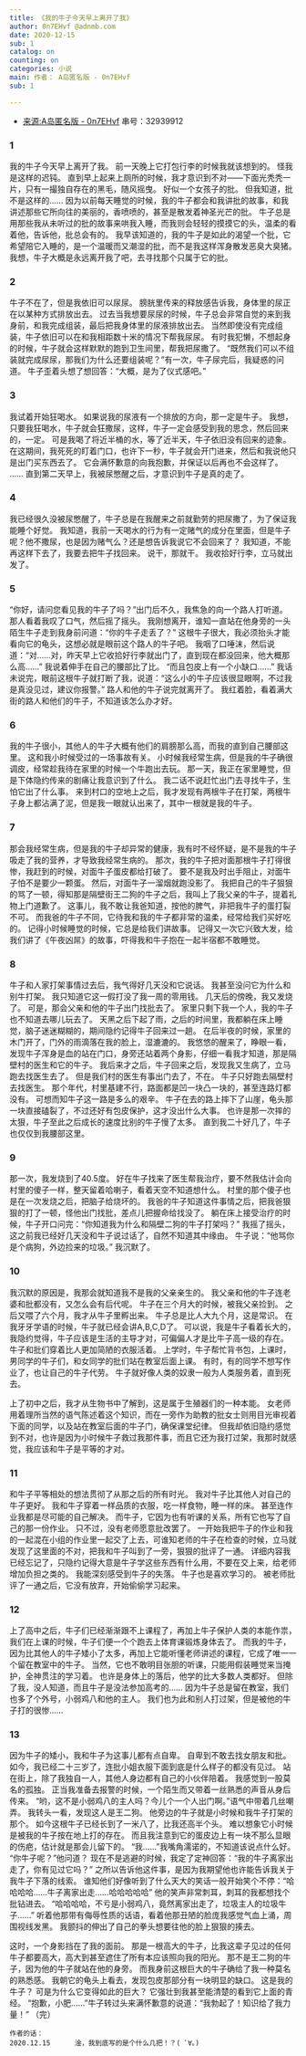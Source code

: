 ```yaml
---
title: 《我的牛子今天早上离开了我》
author: 0n7EHvf @adnmb.com
date: 2020-12-15
sub: 1
catalog: on
counting: on 
categories: 小说
main: 作者： A岛匿名版 - 0n7EHvf
sub: 1

---
```

* [来源:A岛匿名版 - 0n7EHvf](https://adnmb3.com/t/32939912) 串号：32939912

### 1
我的牛子今天早上离开了我。
前一天晚上它打包行李的时候我就该想到的。
怪我是这样的迟钝。
直到早上起来上厕所的时候，我才意识到不对——下面光秃秃一片，只有一撮独自存在的黑毛，随风摇曳。
好似一个女孩子的批。
但我知道，批不是这样的……
因为以前每天睡觉的时候，我的牛子都会和我讲批的故事，和我讲述那些它所向往的美丽的，香喷喷的，甚至是散发着神圣光芒的批。
牛子总是用那些我从未听过的批的故事来哄我入睡，而我则会轻轻的摸摸它的头，温柔的看着他，告诉他，批总会有的。
我早该知道的，我的牛子是如此的渴望一个批，它希望陪它入睡的，是一个温暖而又潮湿的批，而不是我这样浑身散发恶臭大臭猪。
我想，牛子大概是永远离开我了吧，去寻找那个只属于它的批。
### 2
牛子不在了，但是我依旧可以尿尿。
膀胱里传来的释放感告诉我，身体里的尿正在以某种方式排放出去。
过去当我想要尿尿的时候，牛子总会非常自觉的来到我身前，和我完成组装，最后把我身体里的尿液排放出去。
当然即使没有完成组装，牛子依旧可以在和我相距数十米的情况下帮我尿尿。
有时我犯懒，不想起身的时候，牛子就会这样默默的跑到卫生间里，帮我把尿撒了。
“既然我们可以不组装就完成尿尿，那我们为什么还要组装呢？”有一次，牛子尿完后，我疑惑的问道。
牛子歪着头想了想回答：“大概，是为了仪式感吧。”
### 3
我试着开始狂喝水。
如果说我的尿液有一个排放的方向，那一定是牛子。
我想，只要我狂喝水，牛子就会狂撒尿，这样，牛子一定会感受到我的思念，然后回来的，一定。
可是我喝了将近半桶的水，等了近半天，牛子依旧没有回来的迹象。
在这期间，我死死的盯着门口，也许下一秒，牛子就会开门进来，然后和我说他只是出门买东西去了。
它会满怀歉意的向我抱歉，并保证以后再也不会这样了。
……
直到第二天早上，我被尿憋醒之后，才意识到牛子是真的走了。
### 4
我已经很久没被尿憋醒了，牛子总是在我醒来之前就勤劳的把尿撒了，为了保证我能睡个好觉。
我知道，我前一天喝水的行为有一定赌气的成分在里面，但是牛子呢？他不撒尿，也是因为赌气么？还是想告诉我说它不会回来了？
我知道，不能再这样下去了，我要去把牛子找回来。
说干，那就干。
我收拾好行李，立马就出发了。
### 5
“你好，请问您看见我的牛子了吗？”出门后不久，我焦急的向一个路人打听道。
那人看着我叹了口气，然后摇了摇头。
我刚想离开，谁知一直站在他身旁的一头陌生牛子走到我身前问道：“你的牛子走丢了？”
这根牛子很大，我必须抬头才能看向它的龟头，这想必就是眼前这个路人的牛子吧。
我咽了口唾沫，然后说道：“对……对，昨天早上它收拾好行李就出门了，直到现在都没回来，他大概那么高……”
我说着伸手在自己的腰部比了比。
“而且包皮上有一个小缺口……”
我话未说完，眼前这根牛子就打断了我，说道：“这么小的牛子应该很显眼啊，不过我是真没见过，建议你报警。”
路人和他的牛子说完就离开了。
我红着脸，看着满大街的路人和他们的牛子，不知道该怎么办才好。
### 6
我的牛子很小，其他人的牛子大概有他们的肩膀那么高，而我的直到自己腰部这里。
这和我小时候受过的一场事故有关。
小时候我经常生病，但是我的牛子确很调皮，经常趁我待在家里的时候一个牛跑出去玩。
那一天，我正在家里睡觉，但是下体隐约传来的剧痛让我意识到了什么。
我二话不说赶忙出门去寻找牛子，生怕它出了什么事。
来到村口的空地上之后，我才发现有两根牛子在打架，两根牛子身上都沾满了泥，但是我一眼就认出来了，其中一根就是我的牛子。
### 7
那会我经常生病，但是我的牛子却异常的健康，我有时不经怀疑，是不是我的牛子吸走了我的营养，才导致我经常生病的。
那次，我的牛子把对面那根牛子打得很惨，我赶到的时候，对面牛子蛋皮都给打破了。
要不是我及时出手阻止，对面牛子怕不是要少一颗蛋。
然后，对面牛子一溜烟就跑没影了。
我把自己的牛子狠狠的骂了一顿，得知那是隔壁街王二狗的牛子之后，我叫上了我父亲的牛子，提着礼物上门道歉了。
这事儿，我不敢让我爸知道，按他的脾气，非把我牛子的蛋打裂不可。
而我爸的牛子不同，它待我和我的牛子都非常的温柔，经常给我们买好吃的。
记得小时候睡觉的时候，它总是给我们讲故事。
记得又一次它兴致大发，给我们讲了《午夜凶屌》的故事，吓得我和牛子抱在一起半宿都不敢睡觉。
### 8
牛子和人家打架事情过去后，我气得好几天没和它说话。
我甚至没问它为什么和别牛打架。
我只知道它这一假打没了我一周的零用钱。
几天后的傍晚，我又发烧了。
可是，那会父亲和他的牛子出门找批去了。
家里只剩下我一个人，我的牛子也不知道去哪儿玩去了。
天黑之后下起了雨，之后的时间里，我都躺在床上睡觉，脑子迷迷糊糊的，期间隐约记得牛子回来过一趟。
在后半夜的时候，家里的木门开了，门外的雨滴落在我的脸上，湿漉漉的。
我悠悠的醒来了，睁眼一看，发现牛子浑身是血的站在门口，身旁还站着两个身影，仔细一看我才知道，那是隔壁村的医生和它的牛子。
我后来才之后，牛子回来之后，发现我又生病了，立马跑去找医生去了。
但是我们村的医生有事出门去了，不在。
牛子只好跑去隔壁村去找医生。
那个年代，村里基建不行，路面都是凹一块凸一块的，甚至连路灯都没有。
可想而知牛子这一路是多么的艰辛。
牛子在去的路上摔下了山崖，龟头那一块直接磕裂了，不过还好有包皮保护，这才没出什么大事。
也许是那一次摔的太狠，牛子至此之后成长的速度比别的牛子慢了太多。
直到我二十好几了，牛子也仅仅到我腰部这里。
### 9
那一次，我发烧到了40.5度。
好在牛子找来了医生帮我治疗，要不然我估计会向村里的傻子一样，整天留着哈喇子，看着天空不知道想什么。
村里的那个傻子也是在一次发烧之后，把脑子给烧坏的。
我爸的牛子知道这件事情之后，把我爸狠狠的打了一顿，怪他出门找批，差点儿把握命给找没了。
躺在床上接受治疗的时候，牛子开口问完：“你知道我为什么和隔壁二狗的牛子打架吗？”
我摇了摇头，这之前我已经好几天没和牛子说过话了，自然不知道其中缘由。
牛子说：“他骂你是个病狗，外边捡来的垃圾。”
我沉默了。
### 10 
我沉默的原因是，我那会就知道我不是我的父亲亲生的。
我父亲和他的牛子连老婆和批都没有，又怎么会有后代呢。
牛子在三个月大的时候，被我父亲捡到。
之后又喂了六个月，我才从牛子里孵出来。
牛子总是比人大九个月，这是常识。
在我牙牙学语的时候，牛子就已经会讲A,B,C,D了。
可以说，我是牛子看着长大的，我隐约觉得，牛子应该是生活的主导才对，可偏偏人才是比牛子高一级的存在。
牛子和批们穿着比人更加简陋的衣服活着。
上学时，牛子帮忙背书包，上课时，男同学的牛子们，和女同学的批们站在教室后面上课。
有时，有的同学不想写作业了，也让自己的牛子代劳。
牛子就好像人类的奴隶一般为人类服务着，直到死去。

上了初中之后，我才从生物书中了解到，这是属于生殖器们的一种本能。
女老师用着理所当然的语气陈述着这个知识，而在一旁作为助教的批女士则用目光审视着下面的同学，以及站在教室后面的牛子门，确保课堂纪律。
但我却依旧隐约感觉到不对，也许是因为小时候牛子救过我那件事，而且它还为我打过架，我那时就感觉，我应该和牛子是平等的才对。
### 11
和牛子平等相处的想法贯彻了从那之后的所有时光。
我对牛子比其他人对自己的牛子更好。
我和牛子穿着一样品质的衣服，吃一样食物，睡一样的床。
甚至连作业我都是尽可能的自己解决。
而牛子，它因为也有听课的关系，所有它也写了自己的那一份作业。
只不过，没有老师愿意批改罢了。
一开始我把牛子的作业和我的一起混在小组的作业里一起交了上去，可谁知老师的牛子在检查的时候，立马就发现了这里面的不对，把我和牛子叫到了一旁，狠狠的批评了一通。
详细内容我已经忘记了，只隐约记得大意是牛子学这些东西有什么用，不要在交上来，给老师增加负担之类的。
我能深刻感受到牛子的失落。
牛子也是喜欢学习的。
被老师批评了一通之后，它没有放弃，开始偷偷学习起来。
### 12
上了高中之后，牛子们已经渐渐跟不上课程了，再加上牛子保护人类的本能作祟，我们在上课的时候，牛子们便一个个跑去上体育课锻炼身体去了。
而我的牛子，因为比其他人的牛子矮小了太多，再加上它能听懂老师讲述的课程，它成了唯一一个留在教室中的牛子。
当然，它也不敢明目张胆的听课，只能用假装睡觉来当掩护，全神贯注的学习着。
也许是身体上的落后，他学的比大多数人类都好。
但除了我，没人知道，而且牛子是没法参加高考的……
因为牛子总是留在教室，我们也多了个外号，小弱鸡八和他的主人。
我们也为此和别人打过架，但是被他的牛子打的很惨……
### 13
因为牛子的矮小，我和牛子为这事儿都有点自卑。
自卑到不敢去找女朋友和批。
如今，我已经二十三岁了，连批小姐衣服下面到底是什么样子的都没有见过。
站在街上，除了我独自一人，其他人身边都有自己的小伙伴陪着。
我感觉到一股莫名的孤独。
正当我准备去报警的时候，一个陌生而又带着一丝熟悉的声音从身后传来。
“哟，这不是小弱鸡八的主人吗？今儿个一个人出门啊。”语气中带着几丝嘲弄。
我转头一看，发现这人是王二狗。
他旁边的牛子就是小时候和我牛子打架的那个。
如今这根牛子已经长到了一米八了，比我还高半个头。
难以想象它小时候是被我的牛子按在地上打的存在。
而且我注意到它的蛋皮边上有一块不那么显眼的伤疤，估计就是那会儿留下的。
“我……”我嘴角濡诺的，不知道该说点什么好。
“你牛子呢？”他问道？
现在不是逃避的时候，我定了定神回答：“我的牛子离家出走了，你有见过它吗？”
之所以告诉他这件事，是因为我期望他也许能告诉我关于我牛子下落的线索。
谁知他们好像听到了什么天大的笑话一般开始笑个不停：“哈哈哈哈……牛子离家出走……哈哈哈哈哈”
他的笑声非常刺耳，刺耳的我都想找个批钻进去。
“哈哈哈哈，不亏是小弱鸡八，竟然离家出走了，垃圾主人的垃圾牛子……”
听着他那带有侮辱性质的话语，看着他那丑陋的脸庞我感觉气血上涌，周围视线发黑。
我颤抖的伸出了自己的拳头想要往他的脸上狠狠的揍去。

这时，一个身影挡在了我的面前。
那是一根高大的牛子，比我这辈子见过的任何牛子都要高大，高大到甚至遮住了所有本应该照向我的阳光。
那不是王二狗的牛子，因为他的牛子就站在他的身旁。
而我身前这根巨大的牛子确给了我一种莫名的熟悉感。
我朝它的龟头上看去，发现包皮那部分有一块明显的缺口。
这是我的牛子？
可是为什么它变得如此的巨大？
它强壮到我甚至能清楚的看到它上面的青经。
“抱歉，小肥……”牛子转过头来满怀歉意的说道：“我勃起了！知识给了我力量！”
（完）

    作者的话：
    2020.12.15      淦，我到底写的是个什么几把！？( ﾟ∀。)
